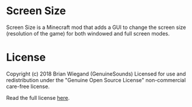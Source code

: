 Screen Size
==========
Screen Size is a Minecraft mod that adds a GUI to change the screen size (resolution of the game) for both windowed and full screen modes.

License
=======
Copyright (c) 2018 Brian Wiegand (GenuineSounds)
Licensed for use and redistribution under the "Genuine Open Source License" non-commercial care-free license.

Read the full license [here](LICENSE.md).
